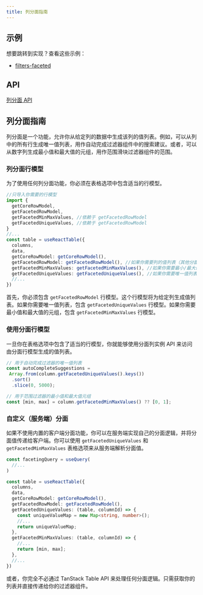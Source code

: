 ```yaml
---
title: 列分面指南
---
```


## 示例

想要跳转到实现？查看这些示例：

- [filters-faceted](../framework/react/examples/filters-faceted)

## API

[列分面 API](../api/features/column-faceting)

## 列分面指南

列分面是一个功能，允许你从给定列的数据中生成该列的值列表。例如，可以从列中的所有行生成唯一值列表，用作自动完成过滤器组件中的搜索建议。或者，可以从数字列生成最小值和最大值的元组，用作范围滑块过滤器组件的范围。

### 列分面行模型

为了使用任何列分面功能，你必须在表格选项中包含适当的行模型。

```ts
//只导入你需要的行模型
import {
  getCoreRowModel,
  getFacetedRowModel,
  getFacetedMinMaxValues, //依赖于 getFacetedRowModel
  getFacetedUniqueValues, //依赖于 getFacetedRowModel
}
//...
const table = useReactTable({
  columns,
  data,
  getCoreRowModel: getCoreRowModel(),
  getFacetedRowModel: getFacetedRowModel(), //如果你需要列的值列表（其他分面行模型依赖于这个）
  getFacetedMinMaxValues: getFacetedMinMaxValues(), //如果你需要最小/最大值
  getFacetedUniqueValues: getFacetedUniqueValues(), //如果你需要唯一值列表
  //...
})
```

首先，你必须包含 `getFacetedRowModel` 行模型。这个行模型将为给定列生成值列表。如果你需要唯一值列表，包含 `getFacetedUniqueValues` 行模型。如果你需要最小值和最大值的元组，包含 `getFacetedMinMaxValues` 行模型。

### 使用分面行模型

一旦你在表格选项中包含了适当的行模型，你就能够使用分面列实例 API 来访问由分面行模型生成的值列表。

```ts
// 用于自动完成过滤器的唯一值列表
const autoCompleteSuggestions = 
 Array.from(column.getFacetedUniqueValues().keys())
  .sort()
  .slice(0, 5000);
```

```ts
// 用于范围过滤器的最小值和最大值元组
const [min, max] = column.getFacetedMinMaxValues() ?? [0, 1];
```

### 自定义（服务端）分面

如果不使用内置的客户端分面功能，你可以在服务端实现自己的分面逻辑，并将分面值传递给客户端。你可以使用 `getFacetedUniqueValues` 和 `getFacetedMinMaxValues` 表格选项来从服务端解析分面值。

```ts
const facetingQuery = useQuery(
  //...
)

const table = useReactTable({
  columns,
  data,
  getCoreRowModel: getCoreRowModel(),
  getFacetedRowModel: getFacetedRowModel(),
  getFacetedUniqueValues: (table, columnId) => {
    const uniqueValueMap = new Map<string, number>();
    //...
    return uniqueValueMap;
  },
  getFacetedMinMaxValues: (table, columnId) => {
    //...
    return [min, max];
  },
  //...
})
```

或者，你完全不必通过 TanStack Table API 来处理任何分面逻辑。只需获取你的列表并直接传递给你的过滤器组件。